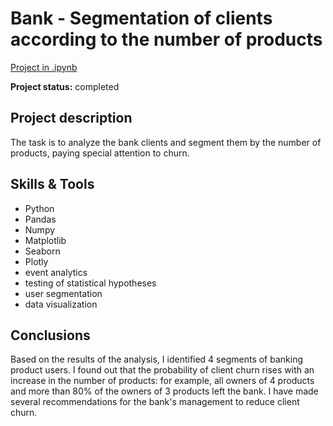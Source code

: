 # Bank - Segmentation of clients according to the number of products

[Project in .ipynb](https://github.com/VladislavZaitsev/Projects/blob/main/Bank.%20Segmentation%20of%20users.ipynb)

**Project status:** completed

## Project description

The task is to analyze the bank clients and segment them by the number of products, paying special attention to churn.

## Skills & Tools

* Python
* Pandas
* Numpy
* Matplotlib
* Seaborn
* Plotly
* event analytics
* testing of statistical hypotheses
* user segmentation
* data visualization

## Conclusions

Based on the results of the analysis, I identified 4 segments of banking product users. I found out that the probability of client churn rises with an increase in the number of products: for example, all owners of 4 products and more than 80% of the owners of 3 products left the bank. I have made several recommendations for the bank's management to reduce client churn.
